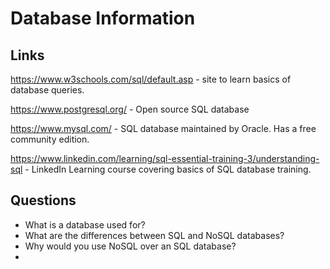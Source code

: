# Database Information

## Links

https://www.w3schools.com/sql/default.asp - site to learn basics of database queries.

https://www.postgresql.org/ - Open source SQL database

https://www.mysql.com/ - SQL database maintained by Oracle.  Has a free community edition.

https://www.linkedin.com/learning/sql-essential-training-3/understanding-sql - LinkedIn Learning course covering basics of SQL database training.


## Questions

* What is a database used for?
* What are the differences between SQL and NoSQL databases?
* Why would you use NoSQL over an SQL database?
* 

